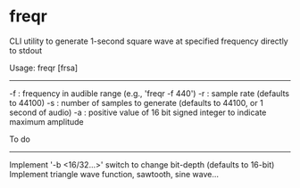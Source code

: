 # freqr
CLI utility to generate 1-second square wave at specified frequency directly to stdout

Usage: freqr [frsa]
________________________
-f : frequency in audible range (e.g., 'freqr -f 440')
-r : sample rate (defaults to 44100)
-s : number of samples to generate (defaults to 44100, or 1 second of audio)
-a : positive value of 16 bit signed integer to indicate maximum amplitude


To do
________________________
Implement '-b <16/32...>' switch to change bit-depth (defaults to 16-bit)
Implement triangle wave function, sawtooth, sine wave...
